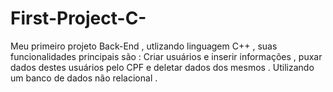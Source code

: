 # First-Project-C-
Meu primeiro projeto Back-End , utlizando linguagem C++ , suas funcionalidades principais são : Criar usuários e inserir informações , puxar dados destes usuários pelo CPF e deletar dados dos mesmos . Utilizando um banco de dados não relacional .  
